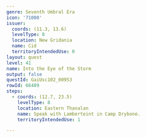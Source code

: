 ```yaml
---
genre: Seventh Umbral Era
icon: '71000'
issuer:
  coords: (11.3, 13.6)
  levelType: 8
  location: New Gridania
  name: Cid
  territoryIntendedUse: 0
layout: quest
level: 41
name: Into the Eye of the Storm
output: false
questId: GaiUsc102_00953
rowId: 66489
steps:
  - coords: (12.7, 23.5)
    levelType: 8
    location: Eastern Thanalan
    name: Speak with Lamberteint in Camp Drybone.
    territoryIntendedUse: 1

---
```

